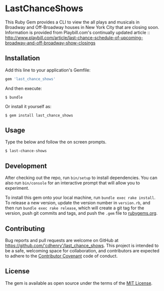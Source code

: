# LastChanceShows

This Ruby Gem provides a CLI to view the all plays and musicals in Broadway and Off-Broadway houses in New York City that are closing soon.  Information is provided from Playbill.com's continually updated article :: http://www.playbill.com/article/last-chance-schedule-of-upcoming-broadway-and-off-broadway-show-closings

## Installation

Add this line to your application's Gemfile:

```ruby
gem 'last_chance_shows'
```

And then execute:

    $ bundle

Or install it yourself as:

    $ gem install last_chance_shows

## Usage

Type the below and follow the on screen prompts.

    $ last-chance-shows

## Development

After checking out the repo, run `bin/setup` to install dependencies. You can also run `bin/console` for an interactive prompt that will allow you to experiment.

To install this gem onto your local machine, run `bundle exec rake install`. To release a new version, update the version number in `version.rb`, and then run `bundle exec rake release`, which will create a git tag for the version, push git commits and tags, and push the `.gem` file to [rubygems.org](https://rubygems.org).

## Contributing

Bug reports and pull requests are welcome on GitHub at https://github.com/'cdhenry'/last_chance_shows.  This project is intended to be a safe, welcoming space for collaboration, and contributors are expected to adhere to the [Contributor Covenant](contributor-covenant.org) code of conduct.

## License

The gem is available as open source under the terms of the [MIT License](http://opensource.org/licenses/MIT).
